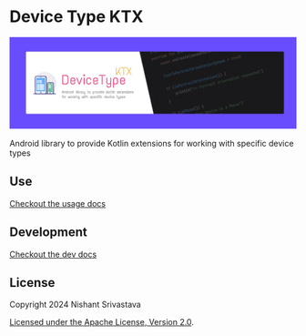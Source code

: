 # Device Type KTX

![Banner](img/banner.jpg)

Android library to provide Kotlin extensions for working with specific device types

## Use

[Checkout the usage docs](/usage-docs.md)

## Development

[Checkout the dev docs](/dev-docs.md)

## License

Copyright 2024 Nishant Srivastava

[Licensed under the Apache License, Version 2.0](/LICENSE).
